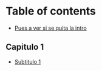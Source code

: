 # Table of contents

* [Pues a ver si se quita la intro](README.md)

## Capitulo 1
* [Subtitulo 1](capitulo-1/subtitulo-1.md)
